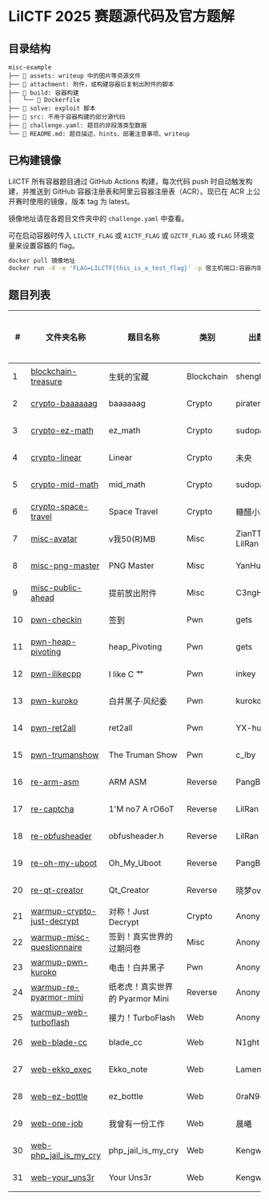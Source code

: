 # LilCTF 2025 赛题源代码及官方题解

## 目录结构

```plaintext
misc-example
├── 📁 assets: writeup 中的图片等资源文件
├── 📁 attachment: 附件，或构建容器后复制出附件的脚本
├── 📁 build: 容器构建
│   └── 🐳 Dockerfile
├── 📁 solve: exploit 脚本
├── 📁 src: 不用于容器构建的部分源代码
├── 📄 challenge.yaml: 题目的非段落类型数据
└── 📄 README.md: 题目描述、hints、部署注意事项、writeup
```

## 已构建镜像

LilCTF 所有容器题目通过 GitHub Actions 构建，每次代码 push 时自动触发构建，并推送到 GitHub 容器注册表和阿里云容器注册表（ACR）。现已在 ACR 上公开赛时使用的镜像，版本 tag 为 latest。

镜像地址请在各题目文件夹中的 `challenge.yaml` 中查看。

可在启动容器时传入 `LILCTF_FLAG` 或 `A1CTF_FLAG` 或 `GZCTF_FLAG` 或 `FLAG` 环境变量来设置容器的 flag。

```bash
docker pull 镜像地址
docker run -d -e 'FLAG=LILCTF{this_is_a_test_flag}' -p 宿主机端口:容器内端口 镜像地址
```

## 题目列表

| **#** | **文件夹名称**                                                  | **题目名称**               | **类别**     | **出题人**        | **难度** | **解出人数** | **最终分数** |
|-------|------------------------------------------------------------|------------------------|------------|----------------|--------|----------|----------|
| 1     | [blockchain-treasure](./blockchain-treasure)               | 生蚝的宝藏                  | Blockchain | shenghuo2      | 中等     | 18       | 484      |
| 2     | [crypto-baaaaaag](./crypto-baaaaaag)                       | baaaaaag               | Crypto     | pirater        | 中等     | 49       | 181      |
| 3     | [crypto-ez-math](./crypto-ez-math)                         | ez_math                | Crypto     | sudopacman     | 简单     | 353      | 50       |
| 4     | [crypto-linear](./crypto-linear)                           | Linear                 | Crypto     | 未央             | 中等     | 87       | 112      |
| 5     | [crypto-mid-math](./crypto-mid-math)                       | mid_math               | Crypto     | sudopacman     | 简单     | 202      | 50       |
| 6     | [crypto-space-travel](./crypto-space-travel)               | Space Travel           | Crypto     | 糖醋小鸡块          | 中等     | 39       | 234      |
| 7     | [misc-avatar](./misc-avatar)                               | v我50(R)MB              | Misc       | ZianTT, LilRan | 简单     | 84       | 114      |
| 8     | [misc-png-master](./misc-png-master)                       | PNG Master             | Misc       | YanHuoLG       | 简单     | 133      | 101      |
| 9     | [misc-public-ahead](./misc-public-ahead)                   | 提前放出附件                 | Misc       | C3ngH          | 简单     | 41       | 221      |
| 10    | [pwn-checkin](./pwn-checkin)                               | 签到                     | Pwn        | gets           | 签到     | 203      | 50       |
| 11    | [pwn-heap-pivoting](./pwn-heap-pivoting)                   | heap_Pivoting          | Pwn        | gets           | 简单     | 28       | 333      |
| 12    | [pwn-ilikecpp](./pwn-ilikecpp)                             | I like C 艹             | Pwn        | inkey          | 中等     | 7        | 766      |
| 13    | [pwn-kuroko](./pwn-kuroko)                                 | 白井黑子·风纪委               | Pwn        | kuroko         | 困难     | 0        | 1000     |
| 14    | [pwn-ret2all](./pwn-ret2all)                               | ret2all                | Pwn        | YX-hueimie     | 困难     | 4        | 874      |
| 15    | [pwn-trumanshow](./pwn-trumanshow)                         | The Truman Show        | Pwn        | c_lby          | 中等     | 18       | 484      |
| 16    | [re-arm-asm](./re-arm-asm)                                 | ARM ASM                | Reverse    | PangBai        | 简单     | 170      | 100      |
| 17    | [re-captcha](./re-captcha)                                 | 1'M no7 A rO6oT        | Reverse    | LilRan         | 简单     | 102      | 105      |
| 18    | [re-obfusheader](./re-obfusheader)                         | obfusheader.h          | Reverse    | LilRan         | 困难     | 50       | 177      |
| 19    | [re-oh-my-uboot](./re-oh-my-uboot)                         | Oh_My_Uboot            | Reverse    | PangBai        | 中等     | 28       | 333      |
| 20    | [re-qt-creator](./re-qt-creator)                           | Qt_Creator             | Reverse    | 晓梦ovo          | 简单     | 61       | 144      |
| 21    | [warmup-crypto-just-decrypt](./warmup-crypto-just-decrypt) | 对称！Just Decrypt        | Crypto     | Anonymous      | N/A    | 130      | 105      |
| 22    | [warmup-misc-questionnaire](./warmup-misc-questionnaire)   | 签到！真实世界的过期问卷           | Misc       | Anonymous      | N/A    | 81       | 136      |
| 23    | [warmup-pwn-kuroko](./warmup-pwn-kuroko)                   | 电击！白井黑子                | Pwn        | Anonymous      | N/A    | 5        | 866      |
| 24    | [warmup-re-pyarmor-mini](./warmup-re-pyarmor-mini)         | 纸老虎！真实世界的 Pyarmor Mini | Reverse    | Anonymous      | N/A    | 6        | 836      |
| 25    | [warmup-web-turboflash](./warmup-web-turboflash)           | 接力！TurboFlash          | Web        | Anonymous      | N/A    | 40       | 289      |
| 26    | [web-blade-cc](./web-blade-cc)                             | blade_cc               | Web        | N1ght          | 困难     | 5        | 836      |
| 27    | [web-ekko_exec](./web-ekko_exec)                           | Ekko_note              | Web        | LamentXU       | 简单     | 136      | 101      |
| 28    | [web-ez-bottle](./web-ez-bottle)                           | ez_bottle              | Web        | 0raN9e         | 简单     | 206      | 100      |
| 29    | [web-one-job](./web-one-job)                               | 我曾有一份工作                | Web        | 晨曦             | 中等     | 18       | 484      |
| 30    | [web-php_jail_is_my_cry](./web-php_jail_is_my_cry)         | php_jail_is_my_cry     | Web        | Kengwang       | 中等     | 10       | 673      |
| 31    | [web-your_uns3r](./web-your_uns3r)                         | Your Uns3r             | Web        | Kengwang       | 简单     | 75       | 122      |
